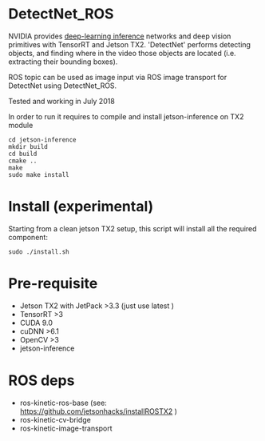 # DetectNet_ROS
NVIDIA provides [deep-learning inference](https://github.com/dusty-nv/jetson-inference) networks and deep vision primitives with TensorRT and Jetson TX2. 'DetectNet' performs detecting objects, and finding where in the video those objects are located (i.e. extracting their bounding boxes). 

ROS topic can be used as image input via ROS image transport for DetectNet using DetectNet_ROS.

Tested and working in July 2018


In order to run it requires to compile and install jetson-inference on TX2 module

    cd jetson-inference
    mkdir build
    cd build
    cmake ..
    make
    sudo make install

# Install (experimental)

Starting from a clean jetson TX2 setup, this script will install all the required component:

    sudo ./install.sh


  
# Pre-requisite
- Jetson TX2 with JetPack >3.3 (just use latest ) 
- TensorRT >3
- CUDA 9.0
- cuDNN >6.1
- OpenCV >3
- jetson-inference

# ROS deps

- ros-kinetic-ros-base  (see: https://github.com/jetsonhacks/installROSTX2 )
- ros-kinetic-cv-bridge
- ros-kinetic-image-transport
